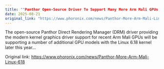 ```yaml
---
title: ""Panthor Open-Source Driver To Support Many More Arm Mali GPUs In Linux 6.18""
date: 2025-08-21
original_link: "https://www.phoronix.com/news/Panthor-More-Arm-Mali-Linux-618"
---
```


The open-source Panthor Direct Rendering Manager (DRM) driver providing the modern kernel graphics driver support for recent Arm Mali GPUs will be supporting a number of additional GPU models with the Linux 6.18 kernel later this year...

Original link: https://www.phoronix.com/news/Panthor-More-Arm-Mali-Linux-618